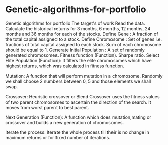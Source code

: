 # Genetic-algorithms-for-portfolio
Genetic algorithms for portfolio
The target's of work
Read the data.
Calculate the historical returns for 3 months, 6 months, 12 months, 24 months and 36 months for each of the stocks.
Define Gene : A fraction of the total capital assigned to a stock.
Define Chromosome : Set of genes i.e. fractions of total capital assigned to each stock. Sum of each chromosome should be equal to 1.
Generate Initial Population : A set of randomly generated chromosomes.
Fitness function (Function). Sharpe ratio.
Select Elite Population (Function): It filters the elite chromosomes which have highest returns, which was calculated in fitness function.

Mutation: A function that will perform mutation in a chromosome. Randomly we shall choose 2 numbers between 0, 5 and those elements we shall swap.

Crossover: Heuristic crossover or Blend Crossover uses the ﬁtness values of two parent chromosomes to ascertain the direction of the search. It moves from worst parent to best parent.

Next Generation (Function): A function which does mutation,mating or crossover and builds a new generation of chromosomes.

Iterate the process: Iterate the whole process till their is no change in maximum returns or for fixed number of iterations.
